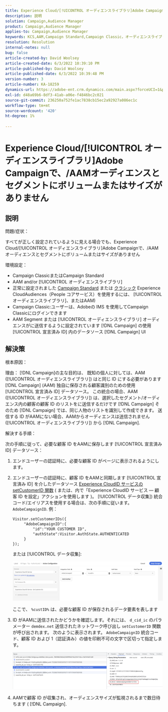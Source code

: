 ```yaml
---
title: Experience Cloud/[!UICONTROL オーディエンスライブラリ]Adobe Campaignで、/AAMオーディエンスとセグメントにボリュームまたはサイズがありません
description: 説明
solution: Campaign,Audience Manager
product: Campaign,Audience Manager
applies-to: Campaign,Audience Manager
keywords: KCS,AAM,Campaign Standard,Campaign Classic，オーディエンスライブラリ，People コアサービス，Experience Cloudオーディエンス
resolution: Resolution
internal-notes: null
bug: false
article-created-by: David Woolsey
article-created-date: 6/3/2022 10:39:10 PM
article-published-by: David Woolsey
article-published-date: 6/3/2022 10:39:48 PM
version-number: 3
article-number: KA-18259
dynamics-url: https://adobe-ent.crm.dynamics.com/main.aspx?forceUCI=1&pagetype=entityrecord&etn=knowledgearticle&id=6e0f65f7-8de3-ec11-bb3d-000d3a33d117
exl-id: d48a69b6-8df3-41ab-a06e-f4846bc2c021
source-git-commit: 236250a752fe1ac7838cb15ec2a92927a086ec1c
workflow-type: tm+mt
source-wordcount: '420'
ht-degree: 1%

---
```


# Experience Cloud/[!UICONTROL オーディエンスライブラリ]Adobe Campaignで、/AAMオーディエンスとセグメントにボリュームまたはサイズがありません

## 説明

問題/症状：

すべてが正しく設定されているように見える場合でも、Experience Cloud/[!UICONTROL オーディエンスライブラリ]Adobe Campaignで、/AAMオーディエンスとセグメントにボリュームまたはサイズがありません

環境設定：

- Campaign ClassicまたはCampaign Standard
- AAM and/or [!UICONTROL オーディエンスライブラリ]
- 正常に設定されました [Campaign Standard](https://experienceleague.adobe.com/docs/campaign-standard/using/integrating-with-adobe-cloud/working-with-campaign-and-audience-manager-or-people-core-service/provisioning-and-configuring-integration-with-audience-manager-or-people-core-service.html?lang=en) または [クラシック](https://experienceleague.adobe.com/docs/campaign-classic/using/integrating-with-adobe-experience-cloud/audience-sharing/configuring-shared-audiences-integration-in-adobe-campaign.html?lang=en) Experience CloudAudiences（People コアサービス）を使用するには、 [!UICONTROL オーディエンスライブラリ]、またはAAM)
- Campaign Classic:ユーザーは、Adobeの IMS を使用してCampaign Classicにログインできます
- AAM Segment または [!UICONTROL オーディエンスライブラリ] オーディエンスがに送信するように設定されています [!DNL Campaign] の使用 [!UICONTROL 宣言済み ID] 内のデータソース [!DNL Campaign] UI

## 解決策

根本原因：

理由： [!DNL Campaign]の主な目的は、 既知の個人に対しては、AAM ([!UICONTROL オーディエンスライブラリ]) はと同じ ID にする必要があります [!DNL Campaign] (AAM) 独自に保存される顧客識別のための使用 [!UICONTROL 宣言済み ID] データソース。 この統合の場合、AAM ([!UICONTROL オーディエンスライブラリ]) は、選択したセグメント/オーディエンス内の顧客の顧客 ID のリストをに送信するだけです [!DNL Campaign] そのため [!DNL Campaign] では、同じ人物のリストを識別して作成できます。 送信する ID がAAMにない場合、AAMからオーディエンスは送信されません ([!UICONTROL オーディエンスライブラリ]) から [!DNL Campaign].

解決する手順：

次の手順に従って、必要な顧客 ID をAAMに保存します [!UICONTROL 宣言済み ID] データソース：

1. エンドユーザーの認証時に、必要な顧客 ID がページに表示されるようにします。
1. エンドユーザーの認証時に、顧客 ID をAAMと同期します [!UICONTROL 宣言済み ID] を介したデータソース [Experience CloudID サービスの setCustomerID 関数](https://experienceleague.adobe.com/docs/id-service/using/id-service-api/methods/setcustomerids.html?lang=en) ( または、内で「Experience CloudID サービス — 顧客 ID を設定」アクションを使用します )。 [!UICONTROL データ収集]) 統合コード/エイリアスを使用する場合は、次の手順に従います。 `AdobeCampaignID`. 例：

   ```
   Visitor.setCustomerIDs({
        "AdobeCampaignID":{ 
            "id":"YOUR CUSTOMER ID", 
            "authState":Visitor.AuthState.AUTHENTICATED 
        } 
   });
   ```

   または [!UICONTROL データ収集]:

   ![](assets/4e9305cf-76a5-ec11-983f-0022480b028f.png)

   ここで、 `%custID%` は、必要な顧客 ID が保存されるデータ要素を表します

1. ID がAAMに送信されたかどうかを確認します。それには、 `d_cid_ic` のパラメーター `demdex.net` 送信されたネットワーク呼び出し `setCustomerID` 関数が呼び出されます。 次のように表示されます。 `AdobeCampaignID` 統合コード、顧客 ID および 1（認証済み）の値を印刷不可の文字で区切って指定します。

   ![](assets/4f9305cf-76a5-ec11-983f-0022480b028f.png)

1. AAMで顧客 ID が収集され、オーディエンスサイズが監視されるまで数日待ちます ( [!DNL Campaign].

